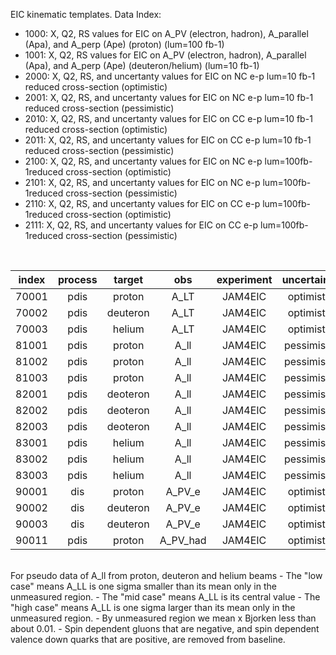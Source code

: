 EIC kinematic templates.  Data Index:
- 1000: X, Q2, RS values for EIC on A_PV (electron, hadron), A_parallel (Apa), and A_perp (Ape) (proton) (lum=100 fb-1)
- 1001: X, Q2, RS values for EIC on A_PV (electron, hadron), A_parallel (Apa), and A_perp (Ape) (deuteron/helium) (lum=10 fb-1)
- 2000: X, Q2, RS, and uncertanty values for EIC on NC e-p lum=10 fb-1 reduced cross-section (optimistic)
- 2001: X, Q2, RS, and uncertanty values for EIC on NC e-p lum=10 fb-1 reduced cross-section (pessimistic)
- 2010: X, Q2, RS, and uncertanty values for EIC on CC e-p lum=10 fb-1 reduced cross-section (optimistic)
- 2011: X, Q2, RS, and uncertanty values for EIC on CC e-p lum=10 fb-1 reduced cross-section (pessimistic)
- 2100: X, Q2, RS, and uncertanty values for EIC on NC e-p lum=100fb-1reduced cross-section (optimistic)
- 2101: X, Q2, RS, and uncertanty values for EIC on NC e-p lum=100fb-1reduced cross-section (pessimistic)
- 2110: X, Q2, RS, and uncertanty values for EIC on CC e-p lum=100fb-1reduced cross-section (optimistic)
- 2111: X, Q2, RS, and uncertanty values for EIC on CC e-p lum=100fb-1reduced cross-section (pessimistic)

<br>

| index |  process | target   | obs      | experiment     | uncertainty       | parameterization  | comment           |
| :--:  |  :--:    | :--:     | :--:     | :--:           | :--:              | :--:              | :--:              |
| 70001 |  pdis    | proton   | A_LT     | JAM4EIC        | optimistic        | ---               | ---
| 70002 |  pdis    | deuteron | A_LT     | JAM4EIC        | optimistic        | ---               | ---
| 70003 |  pdis    | helium   | A_LT     | JAM4EIC        | optimistic        | ---               | ---
| 81001 |  pdis    | proton   | A_ll     | JAM4EIC        | pessimistic       | valence           | high case |
| 81002 |  pdis    | proton   | A_ll     | JAM4EIC        | pessimistic       | valence           | mid case  |
| 81003 |  pdis    | proton   | A_ll     | JAM4EIC        | pessimistic       | valence           | low case  |
| 82001 |  pdis    | deoteron | A_ll     | JAM4EIC        | pessimistic       | valence           | high case |
| 82002 |  pdis    | deoteron | A_ll     | JAM4EIC        | pessimistic       | valence           | mid case  |
| 82003 |  pdis    | deoteron | A_ll     | JAM4EIC        | pessimistic       | valence           | low case  |
| 83001 |  pdis    | helium   | A_ll     | JAM4EIC        | pessimistic       | valence           | high case |
| 83002 |  pdis    | helium   | A_ll     | JAM4EIC        | pessimistic       | valence           | mid case  |
| 83003 |  pdis    | helium   | A_ll     | JAM4EIC        | pessimistic       | valence           | low case  |
| 90001 |  dis     | proton   | A_PV_e   | JAM4EIC        | optimistic        | ---               | 100 fb-1
| 90002 |  dis     | deuteron | A_PV_e   | JAM4EIC        | optimistic        | ---               | 10  fb-1
| 90003 |  dis     | deuteron | A_PV_e   | JAM4EIC        | optimistic        | ---               | 100 fb-1
| 90011 |  pdis    | proton   | A_PV_had | JAM4EIC        | optimistic        | ---               | ---
<br>
For pseudo data of A_ll from proton, deuteron and helium beams
    - The "low case" means A_LL is one sigma smaller than its mean only in the unmeasured region.
    - The "mid case" means A_LL is its central value
    - The "high case" means A_LL is one sigma larger than its mean only in the unmeasured region.
    - By unmeasured region we mean x Bjorken less than about 0.01.
    - Spin dependent gluons that are negative, and spin dependent valence down quarks that are positive, are removed from baseline.
